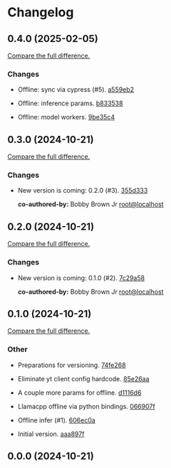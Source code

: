 # Changelog

## 0.4.0 (2025-02-05)

[Compare the full difference.](https://github.com/dmi-feo/infernosaurus/compare/0.3.0...0.4.0)

### Changes

- Offline: sync via cypress (#5). [a559eb2](https://github.com/dmi-feo/infernosaurus/commit/a559eb2752889f82ef82c57dc7e9110519aa1dd2)
    
- Offline: inference params. [b833538](https://github.com/dmi-feo/infernosaurus/commit/b83353843d11757a5893b184e1e9dded3b83f122)
    
- Offline: model workers. [9be35c4](https://github.com/dmi-feo/infernosaurus/commit/9be35c4d2e7aba85feaa0a5b34306e52ae9002af)
    

## 0.3.0 (2024-10-21)

[Compare the full difference.](https://github.com/dmi-feo/infernosaurus/compare/0.2.0...0.3.0)

### Changes

- New version is coming: 0.2.0 (#3). [355d333](https://github.com/dmi-feo/infernosaurus/commit/355d333e26e4411a0ac25799e4bb27b476b9b57f)
    
  **co-authored-by:** Bobby Brown Jr <root@localhost>


## 0.2.0 (2024-10-21)

[Compare the full difference.](https://github.com/dmi-feo/infernosaurus/compare/0.1.0...0.2.0)

### Changes

- New version is coming: 0.1.0 (#2). [7c29a58](https://github.com/dmi-feo/infernosaurus/commit/7c29a587ee2c50d6e0df3aba113efac06df75cbb)
    
  **co-authored-by:** Bobby Brown Jr <root@localhost>


## 0.1.0 (2024-10-21)

[Compare the full difference.](/compare/0.0.0...0.1.0)

### Other

- Preparations for versioning. [74fe268](/commit/74fe2681605650938d5637d0a5b823d5751f26a0)
    
- Eliminate yt client config hardcode. [85e26aa](/commit/85e26aa3aa7b9f6591342061dbf8f67a69ea3ce9)
    
- A couple more params for offline. [d1116d6](/commit/d1116d680dbe5d629be38b541588c3f1da453c5f)
    
- Llamacpp offline via python bindings. [066907f](/commit/066907f5bd8e3f4868045e521cb51ee083a992db)
    
- Offline infer (#1). [606ec0a](/commit/606ec0a5edd81d7f6ae9e9828ddcdb2b325f347b)
    
- Initial version. [aaa897f](/commit/aaa897fe7888c9a03bf2357a9ca72edea777e22a)
    

## 0.0.0 (2024-10-21)
